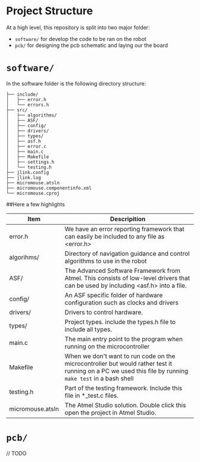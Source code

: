 # Project Structure

At a high level, this repository is split into two major folder:

- `software/` for develop the code to be ran on the robot
- `pcb/` for designing the pcb schematic and laying our the board

# `software/`

In the software folder is the following directory structure:

    ├── include/
    │   ├── error.h
    │   └── errors.h
    ├── src/
    │   ├── algorithms/
    │   ├── ASF/
    │   ├── config/
    │   ├── drivers/
    │   ├── types/
    │   ├── asf.h
    │   ├── error.c
    │   ├── main.c
    │   ├── Makefile
    │   ├── settings.h
    │   └── testing.h
    ├── jlink.config
    ├── jlink.log
    ├── micromouse.atsln
    ├── micromouse.componentinfo.xml
    └── micromouse.cproj


##Here a few highlights

| Item             | Descripition                                                                                                                                            |
|------------------|---------------------------------------------------------------------------------------------------------------------------------------------------------|
| error.h          | We have an error reporting framework that can easily be included to any file as <error.h>                                                               |
| algorihms/       | Directory of navigation guidance and control algorithms to use in the robot                                                                             |
| ASF/             | The Advanced Software Framework from Atmel. This consists of low-level drivers that can be used by including <asf.h> into a file.                       |
| config/          | An ASF specific folder of hardware configuration such as clocks and drivers                                                                             |
| drivers/         | Drivers to control hardware.                                                                                                                            |
| types/           | Project types. include the types.h file to include all types.                                                                                           |
| main.c           | The main entry point to the program when running on the microcontroller                                                                                 |
| Makefile         | When we don't want to run code on the microcontroller but would rather test it running on a PC we used this file by running `make test` in a bash shell |
| testing.h        | Part of the testing framework. Include this file in *_test.c files.                                                                                     |
| micromouse.atsln | The Atmel Studio solution. Double click this open the project in Atmel Studio.                                                                          |

# `pcb/`
// TODO